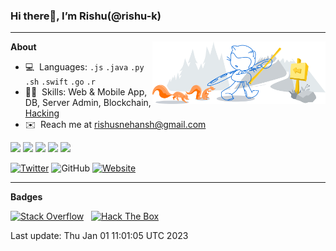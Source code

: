 ### Hi there👋, I’m Rishu(@rishu-k)
---

<a href="https://github.com/rishu-k"><img width="55%" align="right" alt="Github Artwork" src="https://raw.githubusercontent.com/rishu-k/rishu-k/master/assets/git-header.svg"/></a>

**About**

- 💻 ​ ​Languages: `.js` `.java` `.py` `.sh` `.swift` `.go` `.r`
- 👨‍💻 ​ ​Skills: Web & Mobile App, DB, Server Admin, Blockchain, [Hacking](http://www.hackthebox.eu/badge/image/16311)
- ✉️ ​ ​Reach me at rishusnehansh@gmail.com
<!-- - 🔗  ​ ​Or more at [www.rishusnehansh.com](https://www.rishusnehansh.com) -->

![](http://github-profile-summary-cards.vercel.app/api/cards/profile-details?username=rishu-k&theme=github_dark)
![](http://github-profile-summary-cards.vercel.app/api/cards/repos-per-language?username=rish-k&theme=github_dark)
![](http://github-profile-summary-cards.vercel.app/api/cards/most-commit-language?username=rish-k&theme=github_dark)
![](http://github-profile-summary-cards.vercel.app/api/cards/stats?username=rish-k&theme=github_dark)
![](http://github-profile-summary-cards.vercel.app/api/cards/productive-time?username=rish-k&theme=github_dark&utcOffset=3)

[![Twitter](https://img.shields.io/badge/Twitter-Follow-1c1c1c?style=for-the-badge&logo=twitter)](https://twitter.com/rish-k)
![GitHub](https://img.shields.io/github/followers/rish-k?color=1c1c1c&label=follow&logo=github&style=for-the-badge)
[![Website](https://img.shields.io/badge/Portfolio-Visit-1c1c1c?style=for-the-badge)](https://rishu-k.github.io/Links/)

---

**Badges**

<a href="https://stackoverflow.com/users/7496198/chhaileng"><img src="https://stackoverflow.com/users/flair/7496198.png" width="208" height="58" alt="Stack Overflow" title="Stack Overflow"></a>&nbsp;&nbsp;
<a href="https://www.hackthebox.eu/profile/16311"><img height="58" src="http://www.hackthebox.eu/badge/image/16311" alt="Hack The Box" title="Hack The Box"></a>

<!-- START OF DYNAMIC CONTENT -->
Last update: Thu Jan 01 11:01:05 UTC 2023
<!-- END OF DYNAMIC CONTENT -->
<!-- END OF README -->
